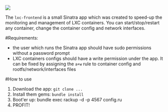 ![](http://f.cl.ly/items/2V1L3Y0y1S1K2z392x3n/Screen%20Shot%202012-09-17%20at%2012.09.56%20PM.png)

The `lxc-frontend` is a small Sinatra app which was created to speed-up the monitoring and management of LXC containers. You can start/stop/restart any container, change the container config and network interfaces.

#Requirements:
* the user which runs the Sinatra app should have sudo permissions without a password prompt
* LXC containers configs should have a write permission under the app. It can be fixed by assigning the `a+w` rule to container config and rootfs/network/interfaces files

#How to use

1. Download the app: `git clone ...`
2. Install them gems: `bundle install`
3. Boot'er up: bundle exec rackup -d -p 4567 config.ru
4. PROFIT!
